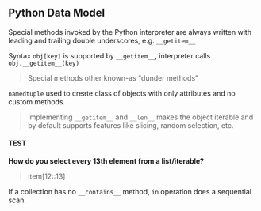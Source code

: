 ## Python Data Model

Special methods invoked by the Python interpreter are always written with
leading and trailing double underscores, e.g. `__getitem__`

Syntax `obj[key]` is supported by `__getitem__`, interpreter calls `obj.__getitem__(key)`

> Special methods other known-as "dunder methods"

`namedtuple` used to create class of objects with only attributes and no custom methods.

> Implementing `__getitem__` and `__len__` makes the object iterable and by default supports features like slicing, random selection, etc.

#### TEST
__How do you select every 13th element from a list/iterable?__
> item[12::13]

If a collection has no `__contains__` method, `in` operation does a sequential scan.